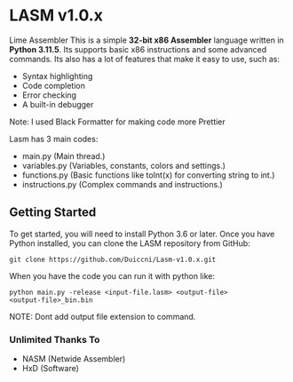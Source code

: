 # LASM v1.0.x
Lime Assembler
This is a simple **32-bit x86 Assembler** language written in **Python 3.11.5**.
Its supports basic x86 instructions and some advanced commands.
Its also has a lot of features that make it easy to use, such as:

* Syntax highlighting
* Code completion
* Error checking
* A built-in debugger

Note: I used Black Formatter for making code more Prettier

Lasm has 3 main codes:

* main.py (Main thread.)
* variables.py (Variables, constants, colors and settings.)
* functions.py (Basic functions like toInt(x) for converting string to int.)
* instructions.py (Complex commands and instructions.)

## Getting Started

To get started, you will need to install Python 3.6 or later.
Once you have Python installed, you can clone the LASM repository from GitHub:

```
git clone https://github.com/Duiccni/Lasm-v1.0.x.git
```

When you have the code you can run it with python like:

```
python main.py -release <input-file.lasm> <output-file>
<output-file>_bin.bin
```

NOTE: Dont add output file extension to command.

### Unlimited Thanks To

* NASM (Netwide Assembler)
* HxD (Software)
